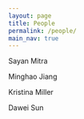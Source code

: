 ```yaml
---
layout: page
title: People
permalink: /people/
main_nav: true
---
```


Sayan Mitra

Minghao Jiang

Kristina Miller

Dawei Sun
